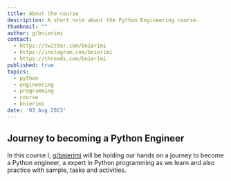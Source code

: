 ```yaml
---
title: About the course
description: A short note about the Python Engineering course.
thumbnail: ""
author: g/bnierimi
contact:
  - https://twitter.com/bnierimi
  - https://instagram.com/bnierimi
  - https://threads.com/bnierimi
published: true
topics:
  - python
  - engineering
  - programming
  - course
  - bnierimi
date: '03 Aug 2023'
---
```


## Journey to becoming a Python Engineer
In this course I, [g/bnierimi](https://bnierimi.vercel.app) will be holding our hands on a journey to become a Python engineer, a expert in Python programming as we learn and also practice with sample, tasks and activities.